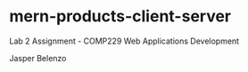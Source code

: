 ﻿# mern-products-client-server
Lab 2 Assignment - COMP229 Web Applications Development

Jasper Belenzo

